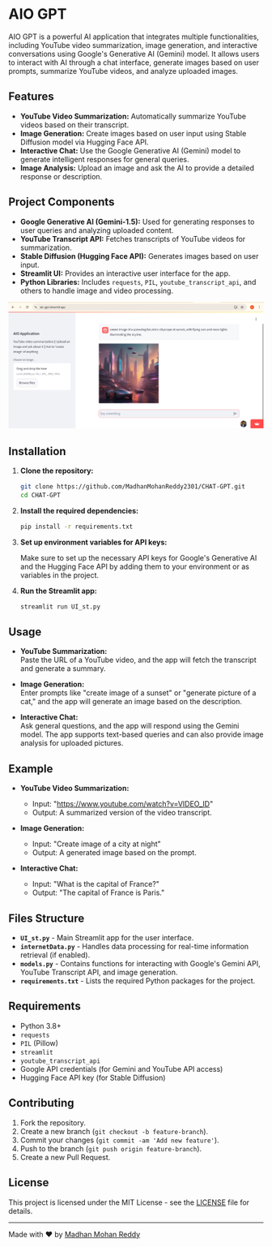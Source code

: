 # AIO GPT

AIO GPT is a powerful AI application that integrates multiple functionalities, including YouTube video summarization, image generation, and interactive conversations using Google's Generative AI (Gemini) model. It allows users to interact with AI through a chat interface, generate images based on user prompts, summarize YouTube videos, and analyze uploaded images.

## Features

- **YouTube Video Summarization:** Automatically summarize YouTube videos based on their transcript.
- **Image Generation:** Create images based on user input using Stable Diffusion model via Hugging Face API.
- **Interactive Chat:** Use the Google Generative AI (Gemini) model to generate intelligent responses for general queries.
- **Image Analysis:** Upload an image and ask the AI to provide a detailed response or description.

## Project Components

- **Google Generative AI (Gemini-1.5):** Used for generating responses to user queries and analyzing uploaded content.
- **YouTube Transcript API:** Fetches transcripts of YouTube videos for summarization.
- **Stable Diffusion (Hugging Face API):** Generates images based on user input.
- **Streamlit UI:** Provides an interactive user interface for the app.
- **Python Libraries:** Includes `requests`, `PIL`, `youtube_transcript_api`, and others to handle image and video processing.

![application](./mockimage.png)


## Installation

1. **Clone the repository:**

    ```bash
    git clone https://github.com/MadhanMohanReddy2301/CHAT-GPT.git
    cd CHAT-GPT
    ```

2. **Install the required dependencies:**

    ```bash
    pip install -r requirements.txt
    ```

3. **Set up environment variables for API keys:**

   Make sure to set up the necessary API keys for Google's Generative AI and the Hugging Face API by adding them to your environment or as variables in the project.

4. **Run the Streamlit app:**

    ```bash
    streamlit run UI_st.py
    ```

## Usage

- **YouTube Summarization:**  
  Paste the URL of a YouTube video, and the app will fetch the transcript and generate a summary.

- **Image Generation:**  
  Enter prompts like "create image of a sunset" or "generate picture of a cat," and the app will generate an image based on the description.

- **Interactive Chat:**  
  Ask general questions, and the app will respond using the Gemini model. The app supports text-based queries and can also provide image analysis for uploaded pictures.

## Example

- **YouTube Video Summarization:**
    - Input: "https://www.youtube.com/watch?v=VIDEO_ID"
    - Output: A summarized version of the video transcript.

- **Image Generation:**
    - Input: "Create image of a city at night"
    - Output: A generated image based on the prompt.

- **Interactive Chat:**
    - Input: "What is the capital of France?"
    - Output: "The capital of France is Paris."

## Files Structure

- **`UI_st.py`** - Main Streamlit app for the user interface.
- **`internetData.py`** - Handles data processing for real-time information retrieval (if enabled).
- **`models.py`** - Contains functions for interacting with Google's Gemini API, YouTube Transcript API, and image generation.
- **`requirements.txt`** - Lists the required Python packages for the project.

## Requirements

- Python 3.8+
- `requests`
- `PIL` (Pillow)
- `streamlit`
- `youtube_transcript_api`
- Google API credentials (for Gemini and YouTube API access)
- Hugging Face API key (for Stable Diffusion)

## Contributing

1. Fork the repository.
2. Create a new branch (`git checkout -b feature-branch`).
3. Commit your changes (`git commit -am 'Add new feature'`).
4. Push to the branch (`git push origin feature-branch`).
5. Create a new Pull Request.

## License

This project is licensed under the MIT License - see the [LICENSE](LICENSE) file for details.

---

Made with ❤️ by [Madhan Mohan Reddy](https://github.com/MadhanMohanReddy2301)
